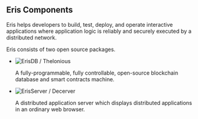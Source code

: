 ## Eris Components

Eris helps developers to build, test, deploy, and operate interactive applications where application logic is reliably and securely executed by a distributed network.

Eris consists of two open source packages.

<ul class="col-2 eris-components">
    <li class="col">
        <div class="wrap">
            <img src="{{ site.url }}{{ site.images_dir }}/ErisDb_Thelonious.png" alt="ErisDB / Thelonious" />
            <p>A fully-programmable, fully controllable, open-source blockchain database and smart contracts machine.</p>
        </div>
    </li>
    <li class="col">
        <div class="wrap">
            <img src="{{ site.url }}{{ site.images_dir }}/ErisServer_Decerver.png" alt="ErisServer / Decerver" />
            <p>A distributed application server which displays distributed applications in an ordinary web browser.</p>
        </div>
    </li>
</ul>